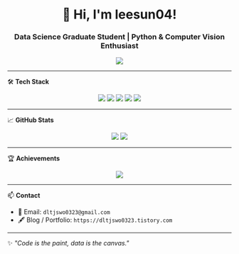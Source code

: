 <h1 align="center">👋 Hi, I'm leesun04!</h1>
<h3 align="center">Data Science Graduate Student | Python & Computer Vision Enthusiast</h3>

<p align="center">
  <img src="https://capsule-render.vercel.app/api?type=waving&color=6A5ACD,00BFFF&height=200&section=header&text=Welcome%20to%20My%20GitHub!&fontSize=30&fontColor=ffffff"/>
</p>

---

🛠️ **Tech Stack**

<p align="center">
  <img src="https://img.shields.io/badge/Python-3776AB?style=for-the-badge&logo=python&logoColor=white"/>
  <img src="https://img.shields.io/badge/C Sharp-239120?style=for-the-badge&logo=c-sharp&logoColor=white"/>
  <img src="https://img.shields.io/badge/Unity-000000?style=for-the-badge&logo=unity&logoColor=white"/>
  <img src="https://img.shields.io/badge/FastAPI-009688?style=for-the-badge&logo=fastapi&logoColor=white"/>
  <img src="https://img.shields.io/badge/OpenCV-5C3EE8?style=for-the-badge&logo=opencv&logoColor=white"/>
</p>

---

📈 **GitHub Stats**

<p align="center">
<img src="https://github-readme-stats.vercel.app/api?username=leesun04&show_icons=true&theme=light&count_private=true" />
<img src="https://github-readme-stats.vercel.app/api/top-langs/?username=leesun04&layout=compact&theme=light" />
</p>

---

🏆 **Achievements**

<p align="center">
  <img src="https://github-profile-trophy.vercel.app/?username=leesun04&theme=darkhub&margin-w=15&no-frame=true" />
</p>

---

📫 **Contact**

- 📧 Email: `dltjswo0323@gmail.com` 
- 🖋️ Blog / Portfolio: `https://dltjswo0323.tistory.com` 

---

✨ *"Code is the paint, data is the canvas."*

